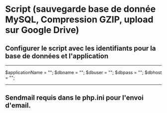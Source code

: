 # Script (sauvegarde base de donnée MySQL, Compression GZIP, upload sur Google Drive)

## Configurer le script avec les identifiants pour la base de données et l'application

---

$applicationName = "";
$dbname = "";
$dbuser = "";
$dbpass = "";
$dbhost = "";

---

## Sendmail requis dans le php.ini pour l'envoi d'email.

